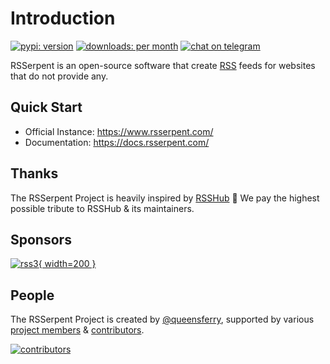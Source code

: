 # Introduction

[![pypi: version](https://img.shields.io/pypi/v/rsserpent)](https://pypi.org/project/rsserpent/)
[![downloads: per month](https://img.shields.io/pypi/dm/rsserpent)](https://pypi.org/project/rsserpent/)
[![chat on telegram](https://img.shields.io/badge/chat%20on-telegram-blue.svg)](https://t.me/rsserpent)

RSSerpent is an open-source software that create [RSS](https://en.wikipedia.org/wiki/RSS) feeds for websites that do not provide any.

## Quick Start

- Official Instance: <https://www.rsserpent.com/>
- Documentation: <https://docs.rsserpent.com/>

## Thanks
The RSSerpent Project is heavily inspired by [RSSHub](https://github.com/DIYgod/RSSHub) 🎉 We pay the highest possible tribute to RSSHub & its maintainers.

## Sponsors

[![rss3](https://rss3.io/assets/images/Logo.svg){ width=200 }](https://linktr.ee/rss3)

## People

The RSSerpent Project is created by [@queensferry](https://github.com/queensferryme/), supported by various [project members](https://github.com/orgs/RSSerpent/people) & [contributors](https://github.com/RSSerpent/RSSerpent/graphs/contributors).

[![contributors](https://opencollective.com/RSSerpent/contributors.svg?avatarHeight=50)](https://github.com/RSSerpent/RSSerpent/graphs/contributors)

